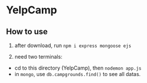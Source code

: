 # YelpCamp

## How to use
1. after download, run `npm i express mongoose ejs`  
  
2. need two terminals:
- cd to this directory (YelpCamp), then `nodemon app.js`
- in `mongo`, use `db.campgrounds.find()` to see all datas.
